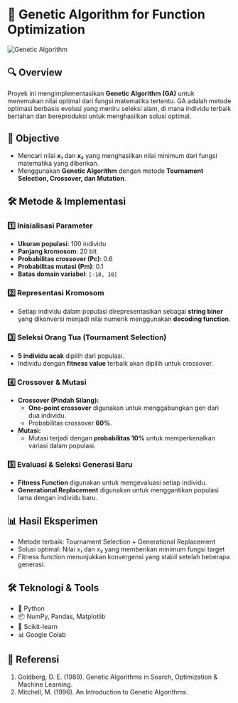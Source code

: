 # 🧬 Genetic Algorithm for Function Optimization  

![Genetic Algorithm](https://bs-uploads.toptal.io/blackfish-uploads/components/open_graph_image/8958295/og_image/optimized/0901-Genetic_Algorithms-Search_and_Optimization_by_Natural_Selection_Dan_Social-c593a24c34612eaba65058efa44e7980.png)

## 🔍 Overview
Proyek ini mengimplementasikan **Genetic Algorithm (GA)** untuk menemukan nilai optimal dari fungsi matematika tertentu. GA adalah metode optimasi berbasis evolusi yang meniru seleksi alam, di mana individu terbaik bertahan dan bereproduksi untuk menghasilkan solusi optimal.  

## 🎯 Objective
- Mencari nilai **x₁** dan **x₂** yang menghasilkan nilai minimum dari fungsi matematika yang diberikan.  
- Menggunakan **Genetic Algorithm** dengan metode **Tournament Selection, Crossover, dan Mutation**.  

## 🛠️ Metode & Implementasi
### **1️⃣ Inisialisasi Parameter**
- **Ukuran populasi**: 100 individu  
- **Panjang kromosom**: 20 bit  
- **Probabilitas crossover (Pc)**: 0.6  
- **Probabilitas mutasi (Pm)**: 0.1  
- **Batas domain variabel**: `[-10, 10]`  

### **2️⃣ Representasi Kromosom**
- Setiap individu dalam populasi direpresentasikan sebagai **string biner** yang dikonversi menjadi nilai numerik menggunakan **decoding function**.  

### **3️⃣ Seleksi Orang Tua (Tournament Selection)**
- **5 individu acak** dipilih dari populasi.  
- Individu dengan **fitness value** terbaik akan dipilih untuk crossover.  

### **4️⃣ Crossover & Mutasi**
- **Crossover (Pindah Silang):**  
  - **One-point crossover** digunakan untuk menggabungkan gen dari dua individu.  
  - Probabilitas crossover **60%**.  
- **Mutasi:**  
  - Mutasi terjadi dengan **probabilitas 10%** untuk memperkenalkan variasi dalam populasi.  

### **5️⃣ Evaluasi & Seleksi Generasi Baru**
- **Fitness Function** digunakan untuk mengevaluasi setiap individu.  
- **Generational Replacement** digunakan untuk menggantikan populasi lama dengan individu baru.  

## 📊 Hasil Eksperimen
- Metode terbaik: Tournament Selection + Generational Replacement
- Solusi optimal: Nilai x₁ dan x₂ yang memberikan minimum fungsi target
- Fitness function menunjukkan konvergensi yang stabil setelah beberapa generasi.

## 🛠️ Teknologi & Tools
- 🐍 Python
- 📦 NumPy, Pandas, Matplotlib
- 🤖 Scikit-learn
- 📊 Google Colab

## 📜 Referensi
1. Goldberg, D. E. (1989). Genetic Algorithms in Search, Optimization & Machine Learning.
2. Mitchell, M. (1996). An Introduction to Genetic Algorithms.
